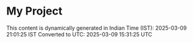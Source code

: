 # My Project

This content is dynamically generated in Indian Time (IST): 2025-03-09 21:01:25 IST
Converted to UTC: 2025-03-09 15:31:25 UTC
